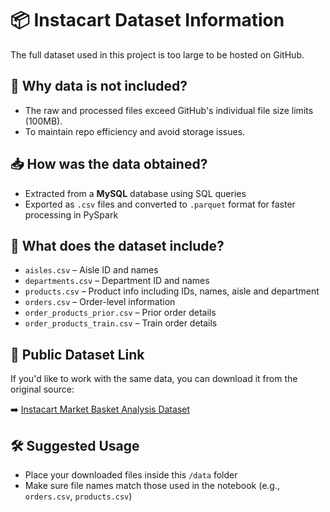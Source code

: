 # 📦 Instacart Dataset Information

The full dataset used in this project is too large to be hosted on GitHub.

## 📌 Why data is not included?
- The raw and processed files exceed GitHub's individual file size limits (100MB).
- To maintain repo efficiency and avoid storage issues.

## 📥 How was the data obtained?
- Extracted from a **MySQL** database using SQL queries
- Exported as `.csv` files and converted to `.parquet` format for faster processing in PySpark

## 📂 What does the dataset include?
- `aisles.csv` – Aisle ID and names  
- `departments.csv` – Department ID and names  
- `products.csv` – Product info including IDs, names, aisle and department  
- `orders.csv` – Order-level information  
- `order_products_prior.csv` – Prior order details  
- `order_products_train.csv` – Train order details  

## 🔗 Public Dataset Link
If you'd like to work with the same data, you can download it from the original source:

➡️ [Instacart Market Basket Analysis Dataset](https://www.kaggle.com/datasets/yasserh/instacart-online-grocery-basket-analysis-dataset)

## 🛠 Suggested Usage
- Place your downloaded files inside this `/data` folder
- Make sure file names match those used in the notebook (e.g., `orders.csv`, `products.csv`)
